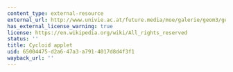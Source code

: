 ```yaml
---
content_type: external-resource
external_url: http://www.univie.ac.at/future.media/moe/galerie/geom3/geom3.html#zykloiden
has_external_license_warning: true
license: https://en.wikipedia.org/wiki/All_rights_reserved
status: ''
title: Cycloid applet
uid: 65004475-d2a6-47a3-a791-4017d8d4f3f1
wayback_url: ''
---
```

